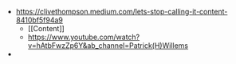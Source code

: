 - https://clivethompson.medium.com/lets-stop-calling-it-content-8410bf5f94a9
	- [[Content]]
	- https://www.youtube.com/watch?v=hAtbFwzZp6Y&ab_channel=Patrick(H)Willems
-